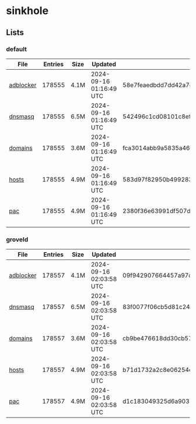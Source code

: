 # sinkhole

## Lists

### default

|File|Entries|Size|Updated|Hash|
|-|-|-|-|-|
|[adblocker](https://raw.githubusercontent.com/groveld/sinkhole/lists/default/adblocker.txt)|178555|4.1M|2024-09-16 01:16:49 UTC|58e7feaedbdd7dd42a7e48a5142fd2ed847bfa8a46abc0a56614b21a7a3092fd|
|[dnsmasq](https://raw.githubusercontent.com/groveld/sinkhole/lists/default/dnsmasq.txt)|178555|6.5M|2024-09-16 01:16:49 UTC|542496c1cd08101c8ef712d42bb2479750a8cb0d2a6890f2f2bdfb4b8d94d9fb|
|[domains](https://raw.githubusercontent.com/groveld/sinkhole/lists/default/domains.txt)|178555|3.6M|2024-09-16 01:16:49 UTC|fca3014abb9a5835a4672734827869ccee6cb3cfa401c03544df39cee77ae58a|
|[hosts](https://raw.githubusercontent.com/groveld/sinkhole/lists/default/hosts.txt)|178555|4.9M|2024-09-16 01:16:49 UTC|583d97f82950b499283e49163ee963be3d009ecae86143b253de504363c1f0fc|
|[pac](https://raw.githubusercontent.com/groveld/sinkhole/lists/default/pac.txt)|178555|4.9M|2024-09-16 01:16:49 UTC|2380f36e63991df507d8e7cc3af2b6ace3ccc723641574edd55f57ce21f95ad2|

### groveld

|File|Entries|Size|Updated|Hash|
|-|-|-|-|-|
|[adblocker](https://raw.githubusercontent.com/groveld/sinkhole/lists/groveld/adblocker.txt)|178557|4.1M|2024-09-16 02:03:58 UTC|09f942907664457a97d9a27190e2e67b94b1fb8d8eb7dc926dbcd71ca8d44758|
|[dnsmasq](https://raw.githubusercontent.com/groveld/sinkhole/lists/groveld/dnsmasq.txt)|178557|6.5M|2024-09-16 02:03:58 UTC|83f0077f06cb5d81c24caf608e32638d51b1ee315f8eb7ac52672318bf1f2468|
|[domains](https://raw.githubusercontent.com/groveld/sinkhole/lists/groveld/domains.txt)|178557|3.6M|2024-09-16 02:03:58 UTC|cb9be476618dd30cb57c2061ee746c9545d7845c6a80405229ee8698aa722d54|
|[hosts](https://raw.githubusercontent.com/groveld/sinkhole/lists/groveld/hosts.txt)|178557|4.9M|2024-09-16 02:03:58 UTC|b71d1732a2c8e06254c63a01ae70388daa5deef2a7fc99e36712196bce847d8c|
|[pac](https://raw.githubusercontent.com/groveld/sinkhole/lists/groveld/pac.txt)|178557|4.9M|2024-09-16 02:03:58 UTC|d1c183049325d6a90314ed05bea2cb439afa97fb50ba08de7ca7ccda56546383|
